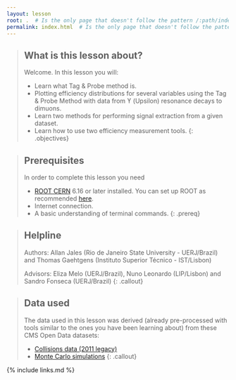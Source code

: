 ```yaml
---
layout: lesson
root: .  # Is the only page that doesn't follow the pattern /:path/index.html
permalink: index.html  # Is the only page that doesn't follow the pattern /:path/index.html
---
```




> ## What is this lesson about?
>
> Welcome.  In this lesson you will:
> - Learn what Tag & Probe method is.
> - Plotting efficiency distributions for several variables using the Tag & Probe Method with data from ϒ (Upsilon) resonance decays to dimuons.
> - Learn two methods for performing signal extraction from a given dataset.
> - Learn how to use two efficiency measurement tools.
{: .objectives}

> ## Prerequisites
> In order to complete this lesson you need
> - [ROOT CERN](https://root.cern/) 6.16 or later installed. You can set up ROOT as recommended [here](https://cms-opendata-workshop.github.io/workshop-lesson-root/02-get-root/index.html).
> - Internet connection.
> - A basic understanding of terminal commands.
{: .prereq}

> ## Helpline
> Authors: Allan Jales (Rio de Janeiro State University - UERJ/Brazil) and Thomas Gaehtgens (Instituto Superior Técnico - IST/Lisbon)
>
> Advisors: Eliza Melo (UERJ/Brazil), Nuno Leonardo (LIP/Lisbon) and Sandro Fonseca (UERJ/Brazil)
{: .callout}

> ## Data used
> The data used in this lesson was derived (already pre-processed with tools similar to the ones you have been learning about) from these CMS Open Data datasets:
> * [Collisions data (2011 legacy)](http://opendata.cern.ch/record/27)
> * [Monte Carlo simulations](http://opendata.cern.ch/record/1522)
{: .callout}

{% include links.md %}
